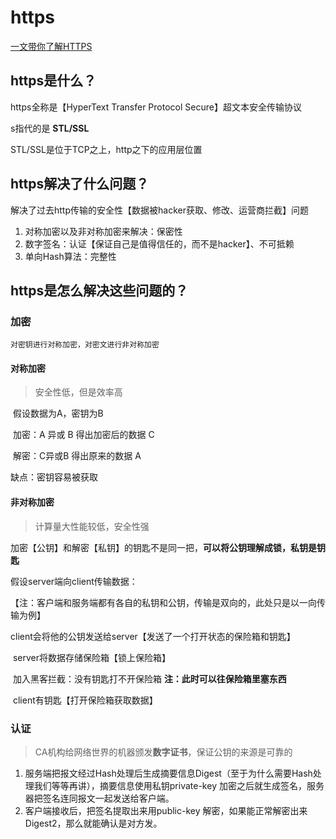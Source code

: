 # https

[一文带你了解HTTPS](https://zhuanlan.zhihu.com/p/158593966)

## https是什么？

https全称是【HyperText Transfer Protocol Secure】超文本安全传输协议

s指代的是 **STL/SSL**

STL/SSL是位于TCP之上，http之下的应用层位置

## https解决了什么问题？

解决了过去http传输的安全性【数据被hacker获取、修改、运营商拦截】问题

1. 对称加密以及非对称加密来解决：保密性
2. 数字签名：认证【保证自己是值得信任的，而不是hacker】、不可抵赖
3. 单向Hash算法：完整性

## https是怎么解决这些问题的？

### 加密

```text
对密钥进行对称加密，对密文进行非对称加密
```

#### **对称加密**

> 安全性低，但是效率高

​ 假设数据为A，密钥为B

​ 加密：A 异或 B 得出加密后的数据 C

​ 解密：C异或B 得出原来的数据 A

缺点：密钥容易被获取

#### **非对称加密**

> 计算量大性能较低，安全性强

​ 加密【公钥】和解密【私钥】的钥匙不是同一把，**可以将公钥理解成锁，私钥是钥匙**

假设server端向client传输数据：

​ 【注：客户端和服务端都有各自的私钥和公钥，传输是双向的，此处只是以一向传输为例】

​ client会将他的公钥发送给server【发送了一个打开状态的保险箱和钥匙】

​ server将数据存储保险箱【锁上保险箱】

​ 加入黑客拦截：没有钥匙打不开保险箱 **注：此时可以往保险箱里塞东西**

​ client有钥匙【打开保险箱获取数据】

### 认证

> CA机构给网络世界的机器颁发**数字证书**，保证公钥的来源是可靠的

1. 服务端把报文经过Hash处理后生成摘要信息Digest（至于为什么需要Hash处理我们等等再讲），摘要信息使用私钥private-key 加密之后就生成签名，服务器把签名连同报文一起发送给客户端。
2. 客户端接收后，把签名提取出来用public-key 解密，如果能正常解密出来Digest2，那么就能确认是对方发。

